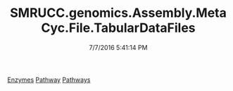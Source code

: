 ﻿---
title: SMRUCC.genomics.Assembly.MetaCyc.File.TabularDataFiles
date: 7/7/2016 5:41:14 PM
---

[Enzymes](T-SMRUCC.genomics.Assembly.MetaCyc.File.TabularDataFiles.Enzymes.html)
[Pathway](T-SMRUCC.genomics.Assembly.MetaCyc.File.TabularDataFiles.Pathway.html)
[Pathways](T-SMRUCC.genomics.Assembly.MetaCyc.File.TabularDataFiles.Pathways.html)
